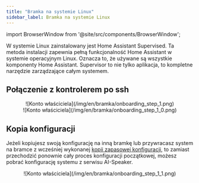 ```yaml
---
title: "Bramka na systemie Linux"
sidebar_label: Bramka na systemie Linux
---
```



import BrowserWindow from '@site/src/components/BrowserWindow';

W systemie Linux zainstalowany jest Home Assistant Supervised. Ta metoda instalacji zapewnia pełną funkcjonalność Home Assistant w systemie operacyjnym Linux. Oznacza to, że używane są wszystkie komponenty Home Assistant. Supervisor to nie tylko aplikacja, to kompletne narzędzie zarządzające całym systemem.


## Połączenie z kontrolerem po ssh

<BrowserWindow url="http://ais-dom.local">
<center>
![Konto właściciela](/img/en/bramka/onboarding_step_1.png)
</center>
</BrowserWindow>

<BrowserWindow url="http://ais-dom.local">
<center>
![Konto właściciela](/img/en/bramka/onboarding_step_1_0.png)
</center>
</BrowserWindow>

## Kopia konfiguracji

Jeżeli kopiujesz swoją konfigurację na inną bramkę lub przywracasz system na bramce z wcześniej wykonanej [kopii zapasowej konfiguracji](/docs/ais_bramka_configuration_software#kopia-zapasowa-konfiguracji), to zamiast przechodzić ponownie cały proces konfiguracji początkowej, możesz pobrać konfigurację systemu z serwisu AI-Speaker.

<BrowserWindow url="http://ais-dom.local">
<center>
![Konto właściciela](/img/en/bramka/onboarding_step_1_1.png)
</center>
</BrowserWindow>